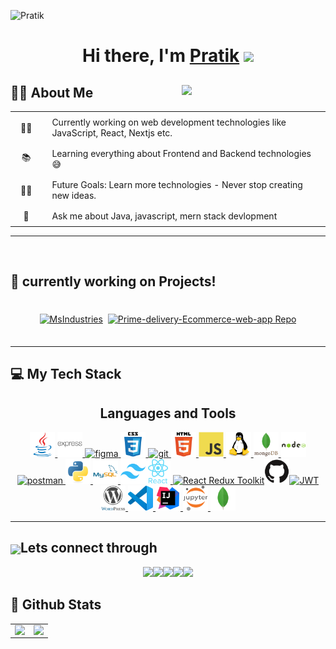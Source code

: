 ![Pratik](https://github.com/PratikHGhadge/PratikHGhadge/assets/93422248/c337ab43-66ac-4757-94e3-7b92e4ee40ae)

 
<div align="center">
   <h1>Hi there, I'm <a href="https://github.com/PratikHGhadge">Pratik</a> <img src="https://media.giphy.com/media/hvRJCLFzcasrR4ia7z/giphy.gif" width="25px"> </h1>
</div>

<div align="center">
  <img align='right' src="https://media.giphy.com/media/M9gbBd9nbDrOTu1Mqx/giphy.gif" width="230">

  <h2 style="margin-: 0;" align='left' >👨‍💻 About Me</h2>
  <table style="border-collapse: collapse;">
    <tr>
      <td style="padding: 8px 16px; text-align: center;">👨‍💻</td>
      <td style="padding: 8px 16px; text-align: left;">Currently working on web development technologies like JavaScript, React, Nextjs etc.</td>
    </tr>
    <tr>
      <td style="padding: 8px 16px; text-align: center;">📚</td>
      <td style="padding: 8px 16px; text-align: left;">Learning everything about Frontend and Backend technologies 😅</td>
    </tr>
    <tr>
      <td style="padding: 8px 16px; text-align: center;">💪🏼</td>
      <td style="padding: 8px 16px; text-align: left;">Future Goals: Learn more technologies - Never stop creating new ideas.</td>
    </tr>
    <tr>
      <td style="padding: 8px 16px; text-align: center;">💬</td>
      <td style="padding: 8px 16px; text-align: left;">Ask me about Java, javascript, mern stack devlopment</td>
    </tr>
  </table>
</div>
<div align="center">
<hr>
<Br>
<h2 align="left">🎨 currently working on Projects! </h2>
<Br>
  
<div style="display: flex; justify-content: center; margin:4px">
  <a style="margin-right:4px" href="https://github.com/PratikHGhadge/MsIndustries">
    <img src="https://github-readme-stats.vercel.app/api/pin/?username=PratikHGhadge&repo=MsIndustries" alt="MsIndustries" />
  </a>
  <a style="margin-left:4px " href="https://github.com/PratikHGhadge/Prime-delivery-Ecommerce-web-app.git">
    <img src="https://github-readme-stats.vercel.app/api/pin/?username=PratikHGhadge&repo=Prime-delivery-Ecommerce-web-app" alt="Prime-delivery-Ecommerce-web-app  Repo" />
  </a>
 
</div>

<Br>
<hr>
  <h2 style="margin-: 0;" align='left' >💻 My Tech Stack  </h2>
  
<h2 align="center">Languages and Tools</h2>

<p align="center">
 <a href="https://www.java.com" target="_blank">
  <img src="https://raw.githubusercontent.com/devicons/devicon/master/icons/java/java-original.svg" alt="Java" width="40" height="40"/></a><a href="https://expressjs.com" target="_blank"> <img src="https://raw.githubusercontent.com/devicons/devicon/master/icons/express/express-original-wordmark.svg" alt="express" width="40" height="40"/> </a> <a href="https://www.figma.com/" target="_blank"> <img src="https://www.vectorlogo.zone/logos/figma/figma-icon.svg" alt="figma" width="40" height="40"/> </a><a href="https://www.w3schools.com/css/" target="_blank"> <img src="https://raw.githubusercontent.com/devicons/devicon/master/icons/css3/css3-original-wordmark.svg" alt="css3" width="40" height="40"/> </a><a href="https://git-scm.com/" target="_blank"> <img src="https://www.vectorlogo.zone/logos/git-scm/git-scm-icon.svg" alt="git" width="40" height="40"/> </a> <a href="https://www.w3.org/html/" target="_blank"> <img src="https://raw.githubusercontent.com/devicons/devicon/master/icons/html5/html5-original-wordmark.svg" alt="html5" width="40" height="40"/> </a> <a href="https://developer.mozilla.org/en-US/docs/Web/JavaScript" target="_blank"> <img src="https://raw.githubusercontent.com/devicons/devicon/master/icons/javascript/javascript-original.svg" alt="javascript" width="40" height="40"/> </a> <a href="https://www.linux.org/" target="_blank"> <img src="https://raw.githubusercontent.com/devicons/devicon/master/icons/linux/linux-original.svg" alt="linux" width="40" height="40"/> </a> <a href="https://www.mongodb.com/" target="_blank"> <img src="https://raw.githubusercontent.com/devicons/devicon/master/icons/mongodb/mongodb-original-wordmark.svg" alt="mongodb" width="40" height="40"/> </a> <a href="https://nodejs.org" target="_blank"> <img src="https://raw.githubusercontent.com/devicons/devicon/master/icons/nodejs/nodejs-original-wordmark.svg" alt="nodejs" width="40" height="40"/> </a> <a href="https://postman.com" target="_blank"> <img src="https://www.vectorlogo.zone/logos/getpostman/getpostman-icon.svg" alt="postman" width="40" height="40"/> </a> <a href="https://www.python.org" target="_blank"> <img src="https://raw.githubusercontent.com/devicons/devicon/master/icons/python/python-original.svg" alt="python" width="40" height="40"/> </a><a href="https://www.mysql.com" target="_blank">
  <img src="https://raw.githubusercontent.com/devicons/devicon/master/icons/mysql/mysql-original-wordmark.svg" alt="MySQL" width="40" height="40"/>
</a><a href="https://tailwindcss.com" target="_blank">  <img src="https://raw.githubusercontent.com/devicons/devicon/master/icons/tailwindcss/tailwindcss-plain.svg" alt="Tailwind CSS" width="40" height="40"/></a><a href="https://reactrouter.com" target="_blank"><img src="https://raw.githubusercontent.com/devicons/devicon/master/icons/react/react-original-wordmark.svg" alt="React Router DOM" width="40" height="40"/>
</a><a href="https://redux-toolkit.js.org" target="_blank">
  <img src="https://redux-toolkit.js.org/img/redux.svg" alt="React Redux Toolkit" width="40" height="40"/></a><a href="https://github.com" target="_blank"><img src="https://raw.githubusercontent.com/devicons/devicon/master/icons/github/github-original.svg" alt="GitHub" width="40" height="40"/></a><a href="https://jwt.io" target="_blank"><img src="https://jwt.io/img/pic_logo.svg" alt="JWT" width="40" height="40"/></a><a href="https://wordpress.org" target="_blank"><img src="https://raw.githubusercontent.com/devicons/devicon/master/icons/wordpress/wordpress-original.svg" alt="WordPress" width="40" height="40"/></a><!-- Visual Studio Code (VS Code) --><a href="https://code.visualstudio.com" target="_blank">
  <img src="https://raw.githubusercontent.com/devicons/devicon/master/icons/vscode/vscode-original.svg" alt="Visual Studio Code" width="40" height="40"/>
</a><!-- IntelliJ IDEA --><a href="https://www.jetbrains.com/idea/" target="_blank">
  <img src="https://raw.githubusercontent.com/devicons/devicon/master/icons/intellij/intellij-original.svg" alt="IntelliJ IDEA" width="40" height="40"/>
</a><!-- Jupyter Notebook --><a href="https://jupyter.org" target="_blank">
  <img src="https://raw.githubusercontent.com/devicons/devicon/master/icons/jupyter/jupyter-original-wordmark.svg" alt="Jupyter Notebook" width="40" height="40"/>
</a><!-- MongoDB Compass --><a href="https://www.mongodb.com/products/compass" target="_blank"><img src="https://raw.githubusercontent.com/devicons/devicon/master/icons/mongodb/mongodb-original.svg" alt="MongoDB Compass" width="40" height="40"/>
</a>
 </p>

</div >
<div>
<hr>
<h2 style="margin-: 0;" align='left' ><img align='center' src='https://raw.githubusercontent.com/ShahriarShafin/ShahriarShafin/main/Assets/handshake.gif' width="100px">Lets connect through  </h2>

<p align="center">
<a href="https://twitter.com/PratikHG2001"><img src="https://img.icons8.com/color/48/000000/twitter--v1.png"/></a></a><a href="https://www.linkedin.com/in/pratik-ghadge-7b5056210"><img src="https://img.icons8.com/color/48/000000/linkedin.png"/></a><a href="https://hashnode.com/@CodeWithPratik"><img src="https://img.icons8.com/color/48/000000/hashnode.png"/></a><a href="https://github.com/PratikHGhadge"><img src="https://img.icons8.com/color/48/000000/github.png"/></a><a href="https://www.instagram.com/pratik_ghadge77/"><img src="https://img.icons8.com/color/48/000000/instagram-new.png"/></a>
</p>
</div>




 <h2 style="margin-: 0;" align='left' > 🤖 Github Stats  </h2>
<table><tr><td valign="top" width="50%">

<img src="https://github-readme-stats.vercel.app/api?username=PratikHGhadge&show_icons=true&count_private=true&hide_border=true" align="left" style="width: 100%" />

</td><td valign="top" width="50%">

<img src="https://github-readme-stats.vercel.app/api/top-langs/?username=PratikHGhadge&hide_border=true&layout=compact" align="left" style="width: 100%" />

</td></tr></table>
<br />
